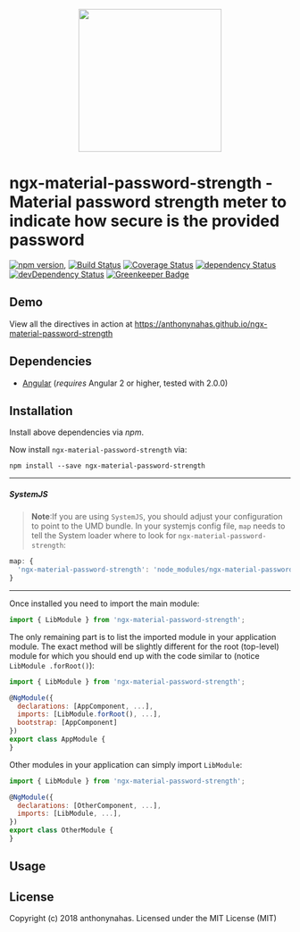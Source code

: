 <p align="center">
  <img height="256px" width="256px" style="text-align: center;" src="https://cdn.rawgit.com/anthonynahas/ngx-material-password-strength/master/demo/src/assets/logo.svg">
</p>

# ngx-material-password-strength - Material password strength meter to indicate how secure is the provided password

[![npm version](https://badge.fury.io/js/ngx-material-password-strength.svg)](https://badge.fury.io/js/ngx-material-password-strength),
[![Build Status](https://travis-ci.org/anthonynahas/ngx-material-password-strength.svg?branch=master)](https://travis-ci.org/anthonynahas/ngx-material-password-strength)
[![Coverage Status](https://coveralls.io/repos/github/anthonynahas/ngx-material-password-strength/badge.svg?branch=master)](https://coveralls.io/github/anthonynahas/ngx-material-password-strength?branch=master)
[![dependency Status](https://david-dm.org/anthonynahas/ngx-material-password-strength/status.svg)](https://david-dm.org/anthonynahas/ngx-material-password-strength)
[![devDependency Status](https://david-dm.org/anthonynahas/ngx-material-password-strength/dev-status.svg?branch=master)](https://david-dm.org/anthonynahas/ngx-material-password-strength#info=devDependencies)
[![Greenkeeper Badge](https://badges.greenkeeper.io/anthonynahas/ngx-material-password-strength.svg)](https://greenkeeper.io/)

## Demo

View all the directives in action at https://anthonynahas.github.io/ngx-material-password-strength

## Dependencies
* [Angular](https://angular.io) (*requires* Angular 2 or higher, tested with 2.0.0)

## Installation
Install above dependencies via *npm*. 

Now install `ngx-material-password-strength` via:
```shell
npm install --save ngx-material-password-strength
```

---
##### SystemJS
>**Note**:If you are using `SystemJS`, you should adjust your configuration to point to the UMD bundle.
In your systemjs config file, `map` needs to tell the System loader where to look for `ngx-material-password-strength`:
```js
map: {
  'ngx-material-password-strength': 'node_modules/ngx-material-password-strength/bundles/ngx-material-password-strength.umd.js',
}
```
---

Once installed you need to import the main module:
```js
import { LibModule } from 'ngx-material-password-strength';
```
The only remaining part is to list the imported module in your application module. The exact method will be slightly
different for the root (top-level) module for which you should end up with the code similar to (notice ` LibModule .forRoot()`):
```js
import { LibModule } from 'ngx-material-password-strength';

@NgModule({
  declarations: [AppComponent, ...],
  imports: [LibModule.forRoot(), ...],  
  bootstrap: [AppComponent]
})
export class AppModule {
}
```

Other modules in your application can simply import ` LibModule `:

```js
import { LibModule } from 'ngx-material-password-strength';

@NgModule({
  declarations: [OtherComponent, ...],
  imports: [LibModule, ...], 
})
export class OtherModule {
}
```

## Usage



## License

Copyright (c) 2018 anthonynahas. Licensed under the MIT License (MIT)

